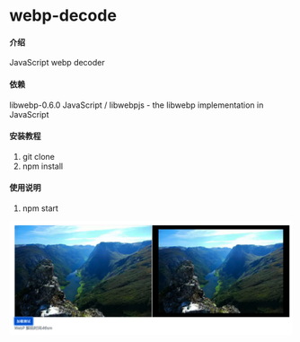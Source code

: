 # webp-decode

#### 介绍
JavaScript webp decoder

#### 依赖
libwebp-0.6.0 JavaScript   / libwebpjs - the libwebp implementation in JavaScript 



#### 安装教程

1.  git clone
2.  npm install

#### 使用说明

1.  npm start


![输入图片说明](app/images/image.png)